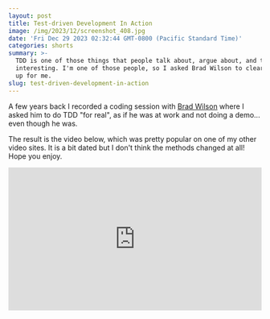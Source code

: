 ```yaml
---
layout: post
title: Test-driven Development In Action
image: /img/2023/12/screenshot_408.jpg
date: 'Fri Dec 29 2023 02:32:44 GMT-0800 (Pacific Standard Time)'
categories: shorts
summary: >-
  TDD is one of those things that people talk about, argue about, and think is
  interesting. I'm one of those people, so I asked Brad Wilson to clear it all
  up for me.
slug: test-driven-development-in-action
---
```


A few years back I recorded a coding session with [Brad Wilson](https://mastodon.social/@bradwilson) where I asked him to do TDD "for real", as if he was at work and not doing a demo... even though he was.

The result is the video below, which was pretty popular on one of my other video sites. It is a bit dated but I don't think the methods changed at all! Hope you enjoy.

<div style="padding:56.25% 0 0 0;position:relative;"><iframe src="https://player.vimeo.com/video/898418061?badge=0&amp;autopause=0&amp;player_id=0&amp;app_id=58479" frameborder="0" allow="autoplay; fullscreen; picture-in-picture; clipboard-write" style="position:absolute;top:0;left:0;width:100%;height:100%;" title="TDD with Brad Wilson"></iframe></div><script src="https://player.vimeo.com/api/player.js"></script>
